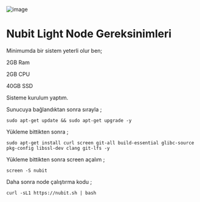 ![image](https://github.com/DoganSoley/nubit/assets/110679236/082cde6b-ee7e-4aee-9a43-897d152c1ac2)

# Nubit Light Node Gereksinimleri

Minimumda bir sistem yeterli olur ben;

2GB Ram

2GB CPU

40GB SSD

Sisteme kurulum yaptım.


Sunucuya bağlandıktan sonra sırayla ;

```
sudo apt-get update && sudo apt-get upgrade -y
```
Yükleme bittikten sonra ;

```
sudo apt-get install curl screen git-all build-essential glibc-source pkg-config libssl-dev clang git-lfs -y
```

Yükleme bittikten sonra screen açalım ;

```
screen -S nubit
```

Daha sonra node çalıştırma kodu ;
```
curl -sL1 https://nubit.sh | bash
```

